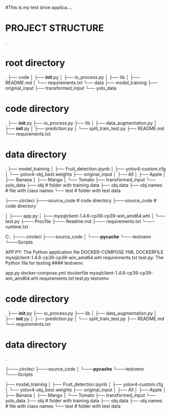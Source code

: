 #This is my test drive applica....

# PROJECT STRUCTURE
.

# root directory
.
├── code
│   ├── __init__.py
│   ├── io_process.py
│   ├── lib
│   ├── README.md
│   └── requirements.txt
└── data
    ├── model_training
    ├── original_input
    ├── transformed_input
    └── yolo_data
    
# code directory
.
├── __init__.py
├── io_process.py
├── lib
│   ├── data_augmentation.py
│   ├── __init__.py
│   ├── prediction.py
│   └── split_train_test.py
├── README.md
└── requirements.txt

# data directory
.
├── model_training
│   ├── Fruit_detection.ipynb
│   ├── yolov4-custom.cfg
│   └── yolov4-obj_best.weights
├── original_input
│   ├── All
│   ├── Apple
│   ├── Banana
│   ├── Mango
│   └── Tomato
├── transformed_input
└── yolo_data
    ├── obj # folder with training data
    ├── obj.data
    ├── obj.names # file with class names
    └── test # folder with test data
    
    
├───.circleci
├───source_code # code directory
├───source_code # code directory

│   ├─── app.py
│   ├── mysqlclient-1.4.6-cp39-cp39-win_amd64.whl
│   └── test.py
├─── Procfile
├─── Readme.md
├─── requirements.txt
└─── runtime.txt

C:.
├───.circleci
├───source_code
│   └───__pycache__
└───testvenv
    └───Scripts

APP.PY: The Python application file
DOCKER-COMPOSE.YML
DOCKERFILE
mysqlclient-1.4.6-cp39-cp39-win_amd64.whl
requirements.txt
test.py: The Python file for testing ####
testvenv:

app.py  docker-compose.yml  dockerfile  mysqlclient-1.4.6-cp39-cp39-win_amd64.whl  requirements.txt  test.py  testvenv
 
   
# code directory
.
├── __init__.py
├── io_process.py
├── lib
│   ├── data_augmentation.py
│   ├── __init__.py
│   ├── prediction.py
│   └── split_train_test.py
├── README.md
└── requirements.txt

# data directory
.

├───.circleci
├───source_code
│   └───__pycache__
└───testvenv
    └───Scripts


├── model_training
│   ├── Fruit_detection.ipynb
│   ├── yolov4-custom.cfg
│   └── yolov4-obj_best.weights
├── original_input
│   ├── All
│   ├── Apple
│   ├── Banana
│   ├── Mango
│   └── Tomato
├── transformed_input
└── yolo_data
    ├── obj # folder with training data
    ├── obj.data
    ├── obj.names # file with class names
    └── test # folder with test data
